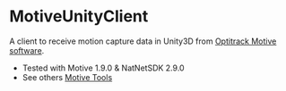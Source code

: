 # MotiveUnityClient
A client to receive motion capture data in Unity3D from [Optitrack Motive software](http://www.optitrack.com/products/motive/).

- Tested with Motive 1.9.0 & NatNetSDK 2.9.0
- See others [Motive Tools](https://github.com/ebadier/Motive-Tools)
